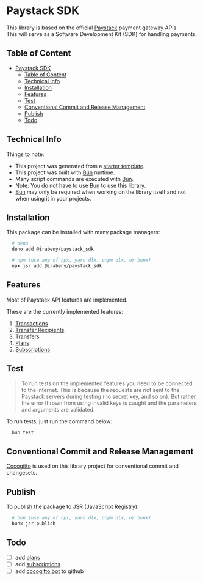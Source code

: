 # Paystack SDK

This library is based on the official [Paystack][pays] payment gateway APIs.  
This will serve as a Software Development Kit (SDK) for handling payments.

## Table of Content

- [Paystack SDK](#paystack-sdk)
  - [Table of Content](#table-of-content)
  - [Technical Info](#technical-info)
  - [Installation](#installation)
  - [Features](#features)
  - [Test](#test)
  - [Conventional Commit and Release Management](#conventional-commit-and-release-management)
  - [Publish](#publish)
  - [Todo](#todo)

## Technical Info

Things to note:

- This project was generated from a [starter template][buns].
- This project was built with [Bun][buns] runtime.
- Many script commands are executed with [Bun][buns].
- Note: You do not have to use [Bun][buns] to use this library.
- [Bun][buns] may only be required when working on the library itself and not when using it in your projects.

## Installation

This package can be installed with many package managers:

```bash
  # deno
  deno add @irabeny/paystack_sdk

  # npm (use any of npx, yarn dlx, pnpm dlx, or bunx)
  npx jsr add @irabeny/paystack_sdk
```

## Features

Most of Paystack API features are implemented.

These are the currently implemented features:

1. [Transactions][trns]
2. [Transfer Recipients][trfr]
3. [Transfers][trsf]
4. [Plans][plns]
5. [Subscriptions][subs]

## Test

> To run tests on the implemented features you need to be connected to the internet.
> This is because the requests are not sent to the Paystack servers during testing (no secret key, and so on).
> But rather the error thrown from using invalid keys is caught and the parameters and arguments are validated.

To run tests, just run the command below:

```bash
  bun test
```

## Conventional Commit and Release Management

[Cocogitto][coco] is used on this library project for conventional commit and changesets.

## Publish

To publish the package to JSR (JavaScript Registry):

```bash
  # bun (use any of npx, yarn dlx, pnpm dlx, or bunx)
  bunx jsr publish
```

## Todo

- [ ] add [plans][plns]
- [ ] add [subscriptions][subs]
- [ ] add [cocogitto bot][cogb] to github

[pays]: https://paystack.com
[trns]: https://paystack.com/docs/api/transaction
[trfr]: https://paystack.com/docs/api/transfer-recipient
[trsf]: https://paystack.com/docs/api/transfers
[coco]: https://docs.cocogitto.io/
[buns]: https://github.com/wobsoriano/bun-lib-starter
[cogb]: https://docs.cocogitto.io/ci_cd/#github-bot
[plns]: https://paystack.com/docs/api/plans
[subs]: https://paystack.com/docs/api/subscriptions
